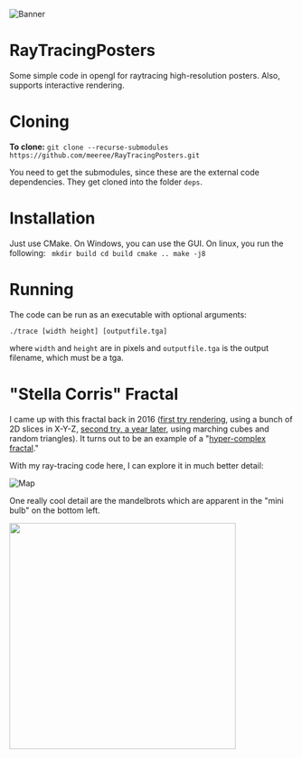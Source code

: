 ![Banner](out_v2_bloom.jpg)

# RayTracingPosters
Some simple code in opengl for raytracing high-resolution posters. Also, supports interactive rendering. 

# Cloning
**To clone:** `git clone --recurse-submodules https://github.com/meeree/RayTracingPosters.git` 

You need to get the submodules, since these are the external code dependencies. They get cloned into the folder `deps`.

# Installation
Just use CMake. On Windows, you can use the GUI. On linux, you run the following:
<code>
mkdir build
cd build
cmake ..
make -j8
</code>

# Running
The code can be run as an executable with optional arguments:

`./trace [width height] [outputfile.tga]`

where `width` and `height` are in pixels and `outputfile.tga` is the output filename, which must be a tga.

# "Stella Corris" Fractal

I came up with this fractal back in 2016 ([first try rendering](https://youtu.be/gbqG23NxaAY?si=zRkwD5SSsJEuIC2b), using a bunch of 2D slices in X-Y-Z, [second try, a year later](https://www.youtube.com/watch?v=I6SrVbbiJyw), using marching cubes and random triangles). It turns out to be an example of a "[hyper-complex fractal](http://www.bugman123.com/Hypercomplex/)." 

With my ray-tracing code here, I can explore it in much better detail:

![Map](stella_map.jpg)

One really cool detail are the mandelbrots which are apparent in the "mini bulb" on the bottom left. 

<img src="animated.gif" width="400" height="400" />
